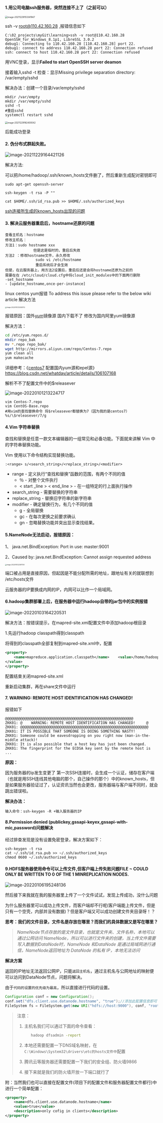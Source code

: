 #### 1.用公司电脑ssh服务器，突然连接不上了（之前可以）

<img src="img/image-20211229153341947.png" alt="image-20211229153341947" style="zoom:50%;" />

ssh -v root@110.42.160.28 ,报错信息如下

```shell
C:\02_projects\myGit\learning>ssh -v root@110.42.160.28                                                                                                  
OpenSSH_for_Windows_8.1p1, LibreSSL 3.0.2
debug1: Connecting to 110.42.160.28 [110.42.160.28] port 22.
debug1: connect to address 110.42.160.28 port 22: Connection refused
ssh: connect to host 110.42.160.28 port 22: Connection refused
```

用VNC登录，显示**Failed to start OpenSSH server deamon**

接着输入sshd -t 检查：显示Missing privilege separation directory: /var/empty/sshd

解决办法：创建一个目录/var/empty/sshd

```shell
mkdir /var/empty
mkdir /var/empty/sshd
sshd -t
#重启sshd
systemctl restart sshd
```

<img src="img/image-20211229162400042.png" alt="image-20211229162400042" style="zoom:50%;" />

后能成功登录

#### 2. 伪分布式群起失败。

![image-20211229164421126](img/image-20211229164421126.png)

解决方法:

可以把/home/hadoop/.ssh/known_hosts文件删了，然后重新生成配对密钥即可

```shell
sudo apt-get openssh-server
```

```shell
ssh-keygen -t rsa -P ""
```

```shell
cat $HOME/.ssh/id_rsa.pub >> $HOME/.ssh/authorized_keys
```

[ssh连接所生成的known_hosts出现的问题](https://blog.csdn.net/weixin_30619101/article/details/96996016?spm=1001.2101.3001.6661.1&utm_medium=distribute.pc_relevant_t0.none-task-blog-2%7Edefault%7ECTRLIST%7Edefault-1.no_search_link&depth_1-utm_source=distribute.pc_relevant_t0.none-task-blog-2%7Edefault%7ECTRLIST%7Edefault-1.no_search_link&utm_relevant_index=1)

####  3. 解决云服务器重启后，hostname还原的问题

```text
查看主机名：hostname
修改主机名：
方法1：sudo hostname xxx 
             但是这是临时的，重启后失效
方法2 ：修改hostname文件，永久修改
              sudo vi /etc/hostname
              重启系统后才会生效
但是，在云服务器上，用方法2设置后，重启后还是会将hostname还原为之前的
需要在在 /etc/cloud/cloud.cfg中将cloud_init_modules中的下面两行删除
-set_hostname
- [update_hostname,once-per-instance]
```

linux centos yum报错 To address this issue please refer to the below wiki article 解决方法

<img src="img/image-20220101212939753.png" alt="image-20220101212939753" style="zoom:33%;" />

报错原因：国外[yum](https://so.csdn.net/so/search?q=yum)镜像源 国内下载不了 修改为国内阿里yum镜像源

解决方法：

```bash
cd /etc/yum.repos.d/
mkdir repo_bak
mv *.repo repo_bak/
wget http://mirrors.aliyun.com/repo/Centos-7.repo
yum clean all
yum makecache
```

详细参考：《[centos7](https://so.csdn.net/so/search?q=centos7) 配置国内yum源和epel源》https://blog.csdn.net/whatday/article/details/106107168

解析不不了配置文件中的$releasever

![image-20220101213224717](img/image-20220101213224717.png)

```shell
vim Centos-7.repo
vim CentOS-Base.repo
#用vim的查找替换命令 将$releasever都替换为7（因为我的是centos7）
%s/\$releasever/7/g
```

#### 4.Vim 字符串替换

查找和替换是任意一款文本编辑器的一组常见和必备功能。下面就来讲解 Vim 中的字符串替换功能。

Vim 使用以下命令结构实现替换功能。

```
:<range> s/<search_string>/<replace_string>/<modifier>
```

- range - 定义执行“查找和替换”函数的范围，有两个不同的值
  - ％ - 对整个文件执行
  - < start _line > < end_line > - 在一组特定的行上面执行操作
- search_string - 需要替换的字符串
- replace_string - 替换旧字符串的新字符串
- modifier - 确定替换行为，有几个不同的值
  - g - 全局替换
  - gc - 在每次更换之前要求确认
  - gn - 忽略替换功能并突出显示查找结果。





#### 5.NameNode无法启动，报错原因：

 1、 java.net.BindException: Port in use: master:9001

 2、Caused by: java.net.BindException: Cannot assign requested address

<img src="img/image-20220101223611130.png" alt="image-20220101223611130" style="zoom:33%;" />

端口被占用是直接原因，但起因是不能分配所需的地址，跟地址有关的就联想到 /etc/hosts文件

云服务器的IP要换成内网的IP，内网可以比作一个局域网。 



#### 6.hadoop集群部署上后，在服务器中运行hadoop自带的jar包中的实例报错

![image-20220103164220531](img/image-20220103164220531.png)

解决方法：按错误提示，在mapred-site.xml配置文件中添加hadoop根目录

1.先运行hadoop classpath得到classpath

将得到的classpath全部复制到mapred-site.xml中，配置

```xml
<property> 
    <name>mapreduce.application.classpath</name>    <value>/home/hadoop/app/hadoop/etc/hadoop:/home/hadoop/app/hadoop/share/hadoop/common/lib/*:/home/hadoop/app/hadoop/share/hadoop/common/*:/home/hadoop/app/hadoop/share/hadoop/hdfs:/home/hadoop/app/hadoop/share/hadoop/hdfs/lib/*:/home/hadoop/app/hadoop/share/hadoop/hdfs/*:/home/hadoop/app/hadoop/share/hadoop/mapreduce/*:/home/hadoop/app/hadoop/share/hadoop/yarn:/home/hadoop/app/hadoop/share/hadoop/yarn/lib/*:/home/hadoop/app/hadoop/share/hadoop/yarn/*
</value>
</property>

```

配置结束关闭mapred-site.xml

重新启动集群，再在share文件中运行        

#### 7. WARNING: REMOTE HOST IDENTIFICATION HAS CHANGED!  

报错如下

```
@@@@@@@@@@@@@@@@@@@@@@@@@@@@@@@@@@@@@@@@@@@@@@@@@@@@@@@@@@@
ZKK01: @    WARNING: REMOTE HOST IDENTIFICATION HAS CHANGED!     @
ZKK01: @@@@@@@@@@@@@@@@@@@@@@@@@@@@@@@@@@@@@@@@@@@@@@@@@@@@@@@@@@@
ZKK01: IT IS POSSIBLE THAT SOMEONE IS DOING SOMETHING NASTY!
ZKK01: Someone could be eavesdropping on you right now (man-in-the-middle attack)!
ZKK01: It is also possible that a host key has just been changed.
ZKK01: The fingerprint for the ECDSA key sent by the remote host is
...
```

**原因：**

因为服务器的ip发生变更了
第一次SSH连接时，会生成一个认证，储存在客户端（也就是用SSH连线其他电脑的那个，自己操作的那个）中的known_hosts，但是如果服务器验证过了，认证资讯当然也会更改，服务器端与客户端不同时，就会跳出错误啦。

**解决办法：**

```shell
输入命令：ssh-keygen -R +输入服务器的IP
```

#### 8.Permission denied (publickey,gssapi-keyex,gssapi-with-mic,password)问题解决

经过排查发现是没有设置免密登录，解决方案如下：

```shell
ssh-keygen -t rsa
cat ~/.ssh/id_rsa.pub >> ~/.ssh/authorized_keys
chmod 0600 ~/.ssh/authorized_keys
```

#### 9.HDFS服务器使用命令可以上传文件,但客户端上传失败问题FILE ~ COULD ONLY BE WRITTEN TO 0 OF THE 1 MINREPLICATION NODES.

![image-20220106195248136](img/image-20220106195248136.png)

然后接下来我就在我的服务器里上传了一个文件试试，发现上传成功，没什么问题

为什么服务器里可以成功上传文件，而客户端却不行呢(客户端能上传文件，但是只有一个空壳，内部并没有数据)？但是客户端又可以成功创建文件夹目录呀！？

**思考：我们的文件目录，文件名是存放在哪里？而我们的具体数据又是写在哪里？**

> *NameNode节点存放的是文件目录，也就是文件夹、文件名称，本地可以通过公网访问 NameNode，所以可以进行文件夹的创建，当上传文件需要写入数据到DataNode时，NameNode 和DataNode 是通过局域网进行通信，NameNode返回地址为 DataNode 的私有 IP，本地无法访问*

**解决方案**

返回的IP地址无法返回公网IP，只能`返回主机名`，通过主机名与公网地址的映射便可以访问到DataNode节点，问题将解决。

由于`代码的设置的优先级为最高`，所以直接进行代码的设置。

```java
Configuration conf = new Configuration();
conf.set("dfs.client.use.datanode.hostname", "true");//添加此配置信息即可
FileSystem fs = FileSystem.get(new URI("hdfs://host:9000"), conf, "root");
```

> 注意：
>
> 1. 主机名我们可以通过下面的命令查看：
>
>    ```bash
>       hadoop dfsadmin -report
>    ```
>
> 2. 本地还需要配置一下DNS域名映射，在`C:\Windows\System32\drivers\etc的hosts文件中`配置
>
> 3. 腾讯云等服务器还需要配置一下我们的安全组、防火墙9866
>
> 4. 接下来就是我们的防火墙开放一下端口就行了

附：当然我们也可以直接在配置文件(项目下的配置文件和服务器配置文件都行)中进行一个简单配置：

```xml
<property>
    <name>dfs.client.use.datanode.hostname</name>
    <value>true</value>
    <description>only cofig in clients</description>
</property>

```

